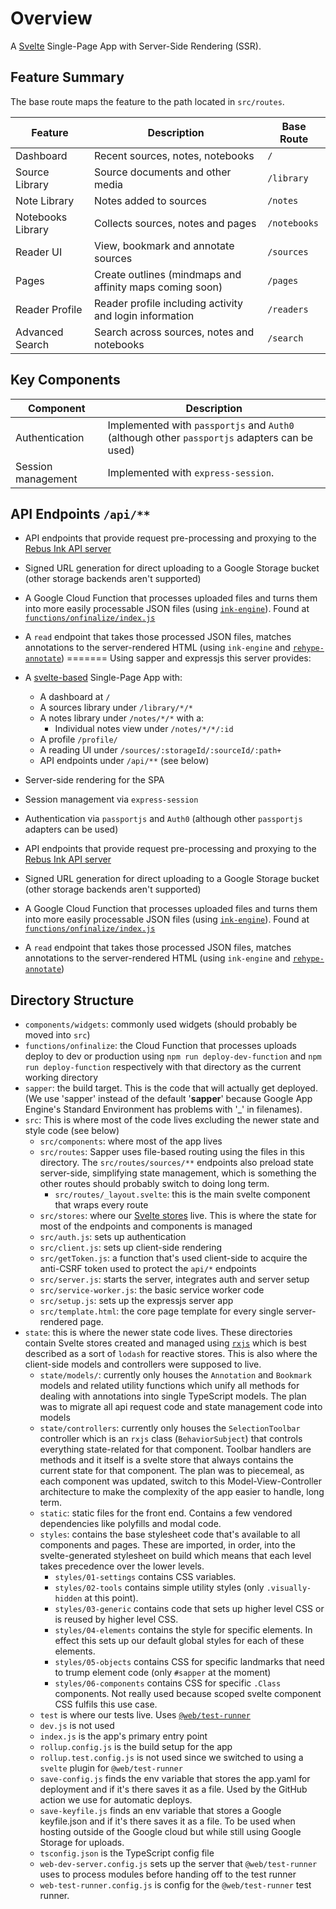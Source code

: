 # Overview

A [Svelte](https://svelte.dev/) Single-Page App with Server-Side Rendering (SSR).
## Feature Summary

The base route maps the feature to the path located in `src/routes`.

|      Feature      |                       Description                        |  Base Route  |
| ----------------- | -------------------------------------------------------- | ------------ |
| Dashboard         | Recent sources, notes, notebooks                         | `/`          |
| Source Library    | Source documents and other media                         | `/library`   |
| Note Library      | Notes added to sources                                   | `/notes`     |
| Notebooks Library | Collects sources, notes and pages                        | `/notebooks` |
| Reader UI         | View, bookmark and annotate sources                      | `/sources`   |
| Pages             | Create outlines (mindmaps and affinity maps coming soon) | `/pages`     |
| Reader Profile    | Reader profile including activity and login information  | `/readers`   |
| Advanced Search   | Search across sources, notes and notebooks               | `/search`    |

## Key Components

|     Component      |                                         Description                                          |
| ------------------ | -------------------------------------------------------------------------------------------- |
| Authentication     | Implemented with `passportjs` and `Auth0` (although other `passportjs` adapters can be used) |
| Session management | Implemented with `express-session`.                                                          |

## API Endpoints `/api/**`

- API endpoints that provide request pre-processing and proxying to the [Rebus Ink API server](https://github.com/rebus-ink/ink-API)
- Signed URL generation for direct uploading to a Google Storage bucket (other storage backends aren't supported)
- A Google Cloud Function that processes uploaded files and turns them into more easily processable JSON files (using [`ink-engine`](https://github.com/rebus-ink/ink-engine)). Found at [`functions/onfinalize/index.js`](functions/onfinalize)
- A `read` endpoint that takes those processed JSON files, matches annotations to the server-rendered HTML (using `ink-engine` and [`rehype-annotate`](https://github.com/rebus-ink/rehype-annotate))
=======
Using sapper and expressjs this server provides:

- A [svelte-based](https://svelte.dev/) Single-Page App with:
  - A dashboard at `/`
  - A sources library under `/library/*/*`
  - A notes library under `/notes/*/*` with a:
    - Individual notes view under `/notes/*/*/:id`
  - A profile `/profile/`
  - A reading UI under `/sources/:storageId/:sourceId/:path+`
  - API endpoints under `/api/**` (see below)
- Server-side rendering for the SPA
- Session management via `express-session`
- Authentication via `passportjs` and `Auth0` (although other `passportjs` adapters can be used)
- API endpoints that provide request pre-processing and proxying to the [Rebus Ink API server](https://github.com/RebusFoundation/reader-api)
- Signed URL generation for direct uploading to a Google Storage bucket (other storage backends aren't supported)
- A Google Cloud Function that processes uploaded files and turns them into more easily processable JSON files (using [`ink-engine`](https://github.com/RebusFoundation/ink-engine)). Found at [`functions/onfinalize/index.js`](functions/onfinalize)
- A `read` endpoint that takes those processed JSON files, matches annotations to the server-rendered HTML (using `ink-engine` and [`rehype-annotate`](https://github.com/RebusFoundation/rehype-annotate))


## Directory Structure

- `components/widgets`: commonly used widgets (should probably be moved into `src`)
- `functions/onfinalize`: the Cloud Function that processes uploads deploy to dev or production using `npm run deploy-dev-function` and `npm run deploy-function` respectively with that directory as the current working directory
- `sapper`: the build target. This is the code that will actually get deployed. (We use 'sapper' instead of the default '**sapper**' because Google App Engine's Standard Environment has problems with '\_' in filenames).
- `src`: This is where most of the code lives excluding the newer state and style code (see below)
  - `src/components`: where most of the app lives
  - `src/routes`: Sapper uses file-based routing using the files in this directory. The `src/routes/sources/**` endpoints also preload state server-side, simplifying state management, which is something the other routes should probably switch to doing long term.
    - `src/routes/_layout.svelte`: this is the main svelte component that wraps every route
  - `src/stores`: where our [Svelte stores](https://svelte.dev/docs#svelte_store) live. This is where the state for most of the endpoints and components is managed
  - `src/auth.js`: sets up authentication
  - `src/client.js`: sets up client-side rendering
  - `src/getToken.js`: a function that's used client-side to acquire the anti-CSRF token used to protect the `api/*` endpoints
  - `src/server.js`: starts the server, integrates auth and server setup
  - `src/service-worker.js`: the basic service worker code
  - `src/setup.js`: sets up the expressjs server app
  - `src/template.html`: the core page template for every single server-rendered page.
- `state`: this is where the newer state code lives. These directories contain Svelte stores created and managed using [`rxjs`](https://rxjs.dev/) which is best described as a sort of `lodash` for reactive stores. This is also where the client-side models and controllers were supposed to live.
  - `state/models/`: currently only houses the `Annotation` and `Bookmark` models and related utility functions which unify all methods for dealing with annotations into single TypeScript models. The plan was to migrate all api request code and state management code into models
  - `state/controllers`: currently only houses the `SelectionToolbar` controller which is an `rxjs` class (`BehaviorSubject`) that controls everything state-related for that component. Toolbar handlers are methods and it itself is a svelte store that always contains the current state for that component. The plan was to piecemeal, as each component was updated, switch to this Model-View-Controller architecture to make the complexity of the app easier to handle, long term.
  - `static`: static files for the front end. Contains a few vendored dependencies like polyfills and modal code.
  - `styles`: contains the base stylesheet code that's available to all components and pages. These are imported, in order, into the svelte-generated stylesheet on build which means that each level takes precedence over the lower levels.
    - `styles/01-settings` contains CSS variables.
    - `styles/02-tools` contains simple utility styles (only `.visually-hidden` at this point).
    - `styles/03-generic` contains code that sets up higher level CSS or is reused by higher level CSS.
    - `styles/04-elements` contains the style for specific elements. In effect this sets up our default global styles for each of these elements.
    - `styles/05-objects` contains CSS for specific landmarks that need to trump element code (only `#sapper` at the moment)
    - `styles/06-components` contains CSS for specific `.Class` components. Not really used because scoped svelte component CSS fulfils this use case.
  - `test` is where our tests live. Uses [`@web/test-runner`](https://modern-web.dev/docs/test-runner/overview/)
  - `dev.js` is not used
  - `index.js` is the app's primary entry point
  - `rollup.config.js` is the build setup for the app
  - `rollup.test.config.js` is not used since we switched to using a `svelte` plugin for `@web/test-runner`
  - `save-config.js` finds the env variable that stores the app.yaml for deployment and if it's there saves it as a file. Used by the GitHub action we use for automatic deploys.
  - `save-keyfile.js` finds an env variable that stores a Google keyfile.json and if it's there saves it as a file. To be used when hosting outside of the Google cloud but while still using Google Storage for uploads.
  - `tsconfig.json` is the TypeScript config file
  - `web-dev-server.config.js` sets up the server that `@web/test-runner` uses to process modules before handing off to the test runner
  - `web-test-runner.config.js` is config for the `@web/test-runner` test runner.

